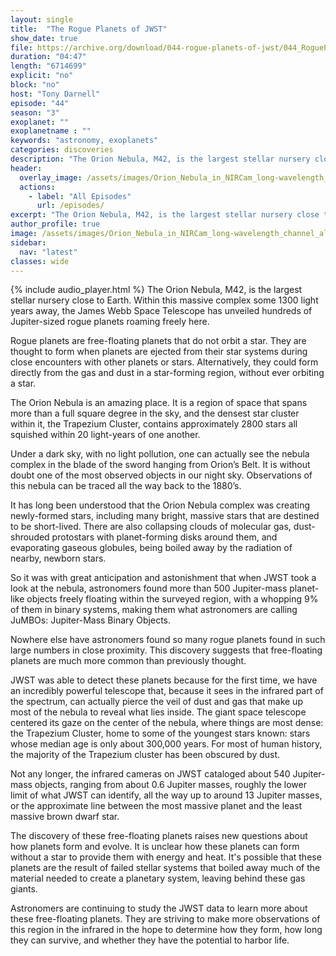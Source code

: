 ```yaml
---
layout: single
title:  "The Rogue Planets of JWST"
show_date: true
file: https://archive.org/download/044-rogue-planets-of-jwst/044_RoguePlanetsOfJWST.mp3
duration: "04:47"
length: "6714699"
explicit: "no"
block: "no"
host: "Tony Darnell"
episode: "44"
season: "3"
exoplanet: ""
exoplanetname : ""
keywords: "astronomy, exoplanets"
categories: discoveries 
description: "The Orion Nebula, M42, is the largest stellar nursery close to Earth.  Within this massive complex some 1300 light years away, the James Webb Space Telescope has unveiled hundreds of Jupiter-sized rogue planets roaming freely here."
header:
  overlay_image: /assets/images/Orion_Nebula_in_NIRCam_long-wavelength_channel_aligned.png
  actions:
    - label: "All Episodes"
      url: /episodes/
excerpt: "The Orion Nebula, M42, is the largest stellar nursery close to Earth.  Within this massive complex some 1300 light years away, the James Webb Space Telescope has unveiled hundreds of Jupiter-sized rogue planets roaming freely here."
author_profile: true
image: /assets/images/Orion_Nebula_in_NIRCam_long-wavelength_channel_aligned.png
sidebar: 
  nav: "latest"
classes: wide
---
```


{% include audio_player.html %} 
The Orion Nebula, M42, is the largest stellar nursery close to Earth.  Within this massive complex some 1300 light years away, the James Webb Space Telescope has unveiled hundreds of Jupiter-sized rogue planets roaming freely here.

Rogue planets are free-floating planets that do not orbit a star. They are thought to form when planets are ejected from their star systems during close encounters with other planets or stars. Alternatively, they could form directly from the gas and dust in a star-forming region, without ever orbiting a star.

The Orion Nebula is an amazing place.  It is a region of space that spans more than a full square degree in the sky, and the densest star cluster within it, the Trapezium Cluster, contains approximately 2800 stars all squished within 20 light-years of one another.

Under a dark sky, with no light pollution, one can actually see the nebula complex in the blade of the sword hanging from Orion’s Belt.  It is without doubt one of the most observed objects in our night sky.  Observations of this nebula can be traced all the way back to the 1880’s.

It has long been understood that the Orion Nebula complex was creating newly-formed stars, including many bright, massive stars that are destined to be short-lived.  There are also collapsing clouds of molecular gas, dust-shrouded protostars with planet-forming disks around them, and evaporating gaseous globules, being boiled away by the radiation of nearby, newborn stars.

So it was with great anticipation and astonishment that when JWST took a look at the nebula, astronomers found more than 500 Jupiter-mass planet-like objects freely floating within the surveyed region, with a whopping 9% of them in binary systems, making them what astronomers are calling JuMBOs: Jupiter-Mass Binary Objects.

Nowhere else have astronomers found so many rogue planets found in such large numbers in close proximity.  This discovery suggests that free-floating planets are much more common than previously thought.

JWST was able to detect these planets because for the first time, we have an incredibly powerful telescope that, because it sees in the infrared part of the spectrum, can actually pierce the veil of dust and gas that make up most of the nebula to reveal what lies inside.  The giant space telescope centered its gaze on the center of the nebula, where things are most dense: the Trapezium Cluster, home to some of the youngest stars known: stars whose median age is only about 300,000 years. For most of human history, the majority of the Trapezium cluster has been obscured by dust.

Not any longer, the infrared cameras on JWST cataloged about 540 Jupiter-mass objects, ranging from about 0.6 Jupiter masses, roughly the lower limit of what JWST can identify, all the way up to around 13 Jupiter masses, or the approximate line between the most massive planet and the least massive brown dwarf star.

The discovery of these free-floating planets raises new questions about how planets form and evolve. It is unclear how these planets can form without a star to provide them with energy and heat.  It's possible that these planets are the result of failed stellar systems that boiled away much of the material needed to create a planetary system, leaving behind these gas giants.

Astronomers are continuing to study the JWST data to learn more about these free-floating planets. They are striving to make more observations of this region in the infrared in the hope to determine how they form, how long they can survive, and whether they have the potential to harbor life.
